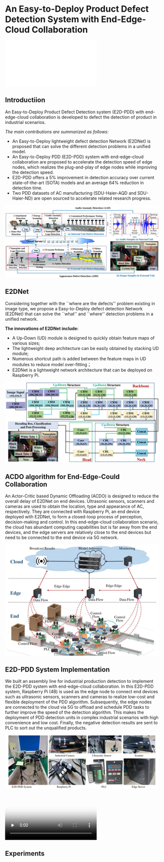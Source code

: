 # An Easy-to-Deploy Product Defect Detection System with End-Edge-Cloud Collaboration

<iframe src="//player.bilibili.com/player.html?aid=944583285&bvid=BV1UW4y1j7Gg&cid=875050848&page=1" scrolling="no" border="0" frameborder="no" framespacing="0" allowfullscreen="true"> </iframe>

## Introductiion

An Easy-to-Deploy Product Defect Detection system (E2D-PDD) with end-edge-cloud collaboration is developed to defect the detection of product in industrial scenarios. 

*The main contributions are summarized as follows:*
  - An Easy-to-Deploy lightweight defect detection Network (E2DNet) is proposed that can solve the different detection problems in a unified model.
  - An Easy-to-Deploy PDD (E2D-PDD) system with end-edge-cloud collaboration are proposed to accelerate the detection speed of edge nodes, which realizes the plug-and-play of edge nodes while improving the detection speed.
  - E2D-PDD offers a 5\% improvement in detection accuracy over current state-of-the-art (SOTA) models and an average 64\% reduction in detection time.
  - Two PDD datasets of AC manufacturing (SDU-Haier-AQD and SDU-Haier-ND) are open sourced to accelerate related research progress.

[//]: # (<img src="https://github.com/liangdaojun/MHCE/blob/main/Images/MHCE.jpg">)   

 ![E2D-PDD System](figs/E2D_PDD_Arch.jpg)

## E2DNet

Considering together with the \``where are the defects'' problem existing in image type, we propose a Easy-to-Deploy defect detection Network (E2DNet) that can solve the \``what'' and \``where'' detection problems in a unified network. 

**The innovations of E2DNet include:** 
- A Up-Down (UD) module is designed to quickly obtain feature maps of various sizes; 
- The lightweight deep architecture can be easily obtained by stacking UD module;
- Numerous shortcut path is added between the feature maps in UD modules to reduce model over-fitting；
- E2DNet is a lightweight network architecture that can be deployed on Raspberry Pi. 

 ![The architecture of E2DNet](figs/E2DNet.jpg)

## ACDO algorithm for End-Edge-Could Collaboration

An Actor-Critic based Dynamic Offloading (ACDO) is designed to reduce the overall delay of E2DNet on end devices.
Ultrasonic sensors, scanners and cameras are used to obtain the location, type and appearance of AC, respectively. 
They are connected with Raspberry Pi, an end device deployed with E2DNet, to form a closed-loop process of perception, decision-making and control. 
In this end-edge-cloud collaboration scenario, the cloud has abundant computing capabilities but is far away from the end devices, and the edge servers are relatively close to the end devices but need to be connected to the end device via 5G network. 

![The architecture of E2DNet](figs/EEC_System.jpg)

## E2D-PDD System Implementation

We built an assembly line for industrial production detection to implement the E2D-PDD system with end-edge-cloud collaboration. In this E2D-PDD system, Raspberry Pi (4B) is used as the edge node to connect end devices such as ultrasonic sensors, scanners and cameras to realize low-cost and flexible deployment of the PDD algorithm.
Subsequently, the edge nodes are connected to the cloud via 5G to offload and schedule PDD tasks to further improve the speed of the detection algorithm. 
This makes the deployment of PDD detection units in complex industrial scenarios with high convenience and low cost.
Finally, the negative detection results are sent to PLC to sort out the unqualified products. 

![Hardware System](figs/Hardware_System.jpg)





<video id="video" controls="" preload="none" poster="corner">
      <source id="mp4" src="figs/video.mp4" type="video/mp4">
</video>

## Experiments

